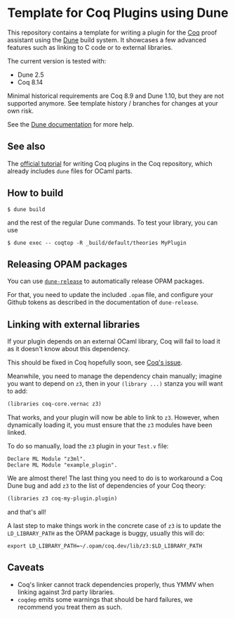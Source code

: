 # Template for Coq Plugins using Dune

This repository contains a template for writing a plugin for the
[Coq](https://coq.inria.fr) proof assistant using the [Dune](https://dune.build)
build system. It showcases a few advanced features such as linking to C code or
to external libraries.

The current version is tested with:

- Dune 2.5
- Coq 8.14

Minimal historical requirements are Coq 8.9 and Dune 1.10, but they
are not supported anymore. See template history / branches for
changes at your own risk.

See the [Dune documentation](https://dune.readthedocs.io/en/latest/) for more help.

## See also

The [official tutorial](https://github.com/coq/coq/tree/master/doc/plugin_tutorial)
for writing Coq plugins in the Coq repository, which already includes `dune` files
for OCaml parts.

## How to build

```shell
$ dune build
```
and the rest of the regular Dune commands. To test your library, you can use

```shell
$ dune exec -- coqtop -R _build/default/theories MyPlugin
```

## Releasing OPAM packages

You can use
[`dune-release`](https://github.com/ocamllabs/dune-release) to
automatically release OPAM packages.

For that, you need to update the included `.opam` file, and configure
your Github tokens as described in the documentation of `dune-release`.

## Linking with external libraries

If your plugin depends on an external OCaml library, Coq will fail to
load it as it doesn't know about this dependency.

This should be fixed in Coq hopefully soon, see [Coq's
issue](https://github.com/coq/coq/issues/7698).

Meanwhile, you need to manage the dependency chain manually; imagine
you want to depend on `z3`, then in your `(library ...)` stanza you
will want to add:
```lisp
(libraries coq-core.vernac z3)
```
That works, and your plugin will now be able to link to `z3`.
However, when dynamically loading it, you must ensure that the `z3`
modules have been linked.

To do so manually, load the `z3` plugin in your `Test.v` file:
```
Declare ML Module "z3ml".
Declare ML Module "example_plugin".
```
We are almost there! The last thing you need to do is to workaround a Coq Dune bug and
add `z3` to the list of dependencies of your Coq theory:
```lisp
(libraries z3 coq-my-plugin.plugin)
```
and that's all!

A last step to make things work in the concrete case of `z3` is to
update the `LD_LIBRARY_PATH` as the OPAM package is buggy, usually this will do:
```
export LD_LIBRARY_PATH=~/.opam/coq.dev/lib/z3:$LD_LIBRARY_PATH
```

## Caveats

- Coq's linker cannot track dependencies properly, thus YMMV when
  linking against 3rd party libraries.
- `coqdep` emits some warnings that should be hard failures, we
  recommend you treat them as such.
